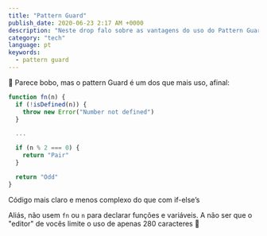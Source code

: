 ```yaml
---
title: "Pattern Guard"
publish_date: 2020-06-23 2:17 AM +0000
description: "Neste drop falo sobre as vantagens do uso do Pattern Guard."
category: "tech"
language: pt
keywords:
  - pattern guard
---
```


🤩 Parece bobo, mas o pattern Guard é um dos que mais uso, afinal:

```javascript
function fn(n) {
  if (!isDefined(n)) {
    throw new Error("Number not defined")
  }

  ...

  if (n % 2 === 0) {
    return "Pair"
  }

  return "Odd"
}
```

Código mais claro e menos complexo do que com if-else’s

<Drop>


Aliás, não usem `fn` ou `n` para declarar funções e variáveis. A não ser que o "editor" de vocês limite o uso de apenas 280 caracteres 🤣
